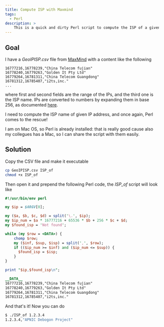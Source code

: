 ```yaml
---
title: Compute ISP with Maxmind
tags:
  - Perl
description: >
    This is a quick and dirty Perl script to compute the ISP of a given IP, using a Maxmind CSV file
---
```


## Goal

I have a *GeoIPISP.csv* file from [MaxMind] with a content like the following

```
16777216,16778239,"China Telecom fujian"
16778240,16779263,"Golden It Pty Ltd"
16779264,16781311,"China Telecom Guangdong"
16781312,16785407,"i2ts,inc."
...
```

where first and second fields are the range of the IPs, and the third one is
the ISP name. IPs are converted to numbers by expanding them in base 256, as
documented [here](http://dev.maxmind.com/geoip/legacy/csv/).

I need to compute the ISP name of given IP address, and once again, Perl comes to the rescue!

I am on Mac OS, so Perl is already installed: that is really good cause also
my collegues has a Mac, so I can share the script with them easily.

## Solution

Copy the CSV file and make it executable

```bash
cp GeoIPISP.csv ISP_of
chmod +x ISP_of
```

Then open it and prepend the following Perl code, the *ISP_of* script will look like

```perl
#!/usr/bin/env perl

my $ip = $ARGV[0];

my ($a, $b, $c, $d) = split('\.', $ip);
my $ip_num = $a * 16777216 + 65536 * $b + 256 * $c + $d;
my $found_isp = 'Not found';

while (my $row = <DATA>) {
    chomp $row;
    my ($inf, $sup, $isp) = split(',', $row);
    if (($ip_num >= $inf) and ($ip_num <= $sup)) {
      $found_isp = $isp;
    }
}

print "$ip,$found_isp\n";

__DATA__
16777216,16778239,"China Telecom fujian"
16778240,16779263,"Golden It Pty Ltd"
16779264,16781311,"China Telecom Guangdong"
16781312,16785407,"i2ts,inc."
```

And that's it! Now you can do

```bash
$ ./ISP_of 1.2.3.4
1.2.3.4,"APNIC Debogon Project"
```

[MaxMind]: https://www.maxmind.com "MaxMind"
